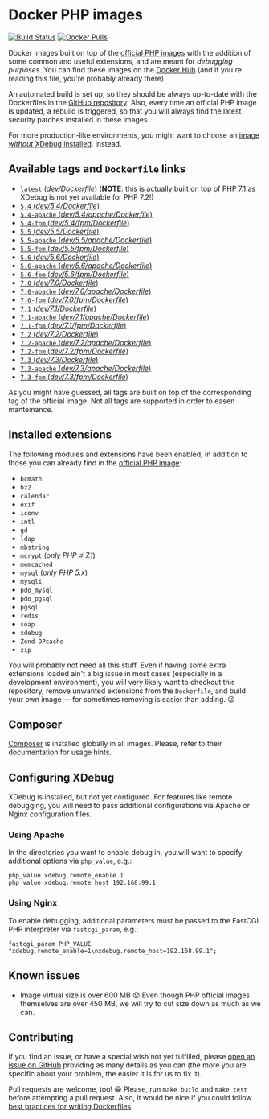 # Docker PHP images
[![Build Status](https://travis-ci.org/Chialab/docker-php.svg?branch=master)](https://travis-ci.org/Chialab/docker-php)
[![Docker Pulls](https://img.shields.io/docker/pulls/chialab/php-dev.svg)](https://hub.docker.com/r/chialab/php-dev/)

Docker images built on top of the [official PHP images](https://hub.docker.com/r/_/php/) with the addition of some common and useful extensions, and are meant for *debugging purposes*. You can find these images on the [Docker Hub](https://hub.docker.com/r/chialab/php-dev/) (and if you're reading this file, you're probably already there).

An automated build is set up, so they should be always up-to-date with the Dockerfiles in the [GitHub repository](https://github.com/Chialab/docker-php). Also, every time an official PHP image is updated, a rebuild is triggered, so that you will always find the latest security patches installed in these images.

For more production-like environments, you might want to choose an [image *without* XDebug installed](https://hub.docker.com/r/chialab/php/), instead.

## Available tags and `Dockerfile` links
- [`latest` (_dev/Dockerfile_)](https://github.com/Chialab/docker-php/blob/master/dev/Dockerfile)
    (**NOTE**: this is actually built on top of PHP 7.1 as XDebug is not yet available for PHP 7.2!)
- [`5.4` (_dev/5.4/Dockerfile_)](https://github.com/Chialab/docker-php/blob/master/dev/5.4/Dockerfile)
- [`5.4-apache` (_dev/5.4/apache/Dockerfile_)](https://github.com/Chialab/docker-php/blob/master/dev/5.4/apache/Dockerfile)
- [`5.4-fpm` (_dev/5.4/fpm/Dockerfile_)](https://github.com/Chialab/docker-php/blob/master/dev/5.4/fpm/Dockerfile)
- [`5.5` (_dev/5.5/Dockerfile_)](https://github.com/Chialab/docker-php/blob/master/dev/5.5/Dockerfile)
- [`5.5-apache` (_dev/5.5/apache/Dockerfile_)](https://github.com/Chialab/docker-php/blob/master/dev/5.5/apache/Dockerfile)
- [`5.5-fpm` (_dev/5.5/fpm/Dockerfile_)](https://github.com/Chialab/docker-php/blob/master/dev/5.5/fpm/Dockerfile)
- [`5.6` (_dev/5.6/Dockerfile_)](https://github.com/Chialab/docker-php/blob/master/dev/5.6/Dockerfile)
- [`5.6-apache` (_dev/5.6/apache/Dockerfile_)](https://github.com/Chialab/docker-php/blob/master/dev/5.6/apache/Dockerfile)
- [`5.6-fpm` (_dev/5.6/fpm/Dockerfile_)](https://github.com/Chialab/docker-php/blob/master/dev/5.6/fpm/Dockerfile)
- [`7.0` (_dev/7.0/Dockerfile_)](https://github.com/Chialab/docker-php/blob/master/dev/7.0/Dockerfile)
- [`7.0-apache` (_dev/7.0/apache/Dockerfile_)](https://github.com/Chialab/docker-php/blob/master/dev/7.0/apache/Dockerfile)
- [`7.0-fpm` (_dev/7.0/fpm/Dockerfile_)](https://github.com/Chialab/docker-php/blob/master/dev/7.0/fpm/Dockerfile)
- [`7.1` (_dev/7.1/Dockerfile_)](https://github.com/Chialab/docker-php/blob/master/dev/7.1/Dockerfile)
- [`7.1-apache` (_dev/7.1/apache/Dockerfile_)](https://github.com/Chialab/docker-php/blob/master/dev/7.1/apache/Dockerfile)
- [`7.1-fpm` (_dev/7.1/fpm/Dockerfile_)](https://github.com/Chialab/docker-php/blob/master/dev/7.1/fpm/Dockerfile)
- [`7.2` (_dev/7.2/Dockerfile_)](https://github.com/Chialab/docker-php/blob/master/dev/7.2/Dockerfile)
- [`7.2-apache` (_dev/7.2/apache/Dockerfile_)](https://github.com/Chialab/docker-php/blob/master/dev/7.2/apache/Dockerfile)
- [`7.2-fpm` (_dev/7.2/fpm/Dockerfile_)](https://github.com/Chialab/docker-php/blob/master/dev/7.2/fpm/Dockerfile)
- [`7.3` (_dev/7.3/Dockerfile_)](https://github.com/Chialab/docker-php/blob/master/dev/7.3/Dockerfile)
- [`7.3-apache` (_dev/7.3/apache/Dockerfile_)](https://github.com/Chialab/docker-php/blob/master/dev/7.3/apache/Dockerfile)
- [`7.3-fpm` (_dev/7.3/fpm/Dockerfile_)](https://github.com/Chialab/docker-php/blob/master/dev/7.3/fpm/Dockerfile)

As you might have guessed, all tags are built on top of the corresponding tag of the official image. Not all tags are supported in order to easen manteinance.

## Installed extensions
The following modules and extensions have been enabled,
in addition to those you can already find in the [official PHP image](https://hub.docker.com/r/_/php/):

- `bcmath`
- `bz2`
- `calendar`
- `exif`
- `iconv`
- `intl`
- `gd`
- `ldap`
- `mbstring`
- `mcrypt` (_only PHP ≤ 7.1_)
- `memcached`
- `mysql` (_only PHP 5.x_)
- `mysqli`
- `pdo_mysql`
- `pdo_pgsql`
- `pgsql`
- `redis`
- `soap`
- `xdebug`
- `Zend OPcache`
- `zip`

You will probably not need all this stuff. Even if having some extra extensions loaded ain't a big issue in most cases (especially in a development environment), you will very likely want to checkout this repository, remove unwanted extensions from the `Dockerfile`, and build your own image — for sometimes removing is easier than adding. 😉

## Composer
[Composer](https://getcomposer.org) is installed globally in all images. Please, refer to their documentation for usage hints.

## Configuring XDebug
XDebug is installed, but not yet configured.
For features like remote debugging, you will need to pass additional configurations via Apache or Nginx configuration files.

### Using Apache
In the directories you want to enable debug in, you will want to specify additional options via `php_value`, e.g.:

```
php_value xdebug.remote_enable 1
php_value xdebug.remote_host 192.168.99.1
```

### Using Nginx
To enable debugging, additional parameters must be passed to the FastCGI PHP interpreter via `fastcgi_param`, e.g.:

```
fastcgi_param PHP_VALUE "xdebug.remote_enable=1\nxdebug.remote_host=192.168.99.1";
```

## Known issues
- Image virtual size is over 600 MB 😞 Even though PHP official images themselves are over 450 MB, we will try to cut size down as much as we can.

## Contributing
If you find an issue, or have a special wish not yet fulfilled, please [open an issue on GitHub](https://github.com/Chialab/docker-php/issues) providing as many details as you can (the more you are specific about your problem, the easier it is for us to fix it).

Pull requests are welcome, too! 😁 Please, run `make build` and `make test` before attempting a pull request. Also, it would be nice if you could follow [best practices for writing Dockerfiles](https://docs.docker.com/articles/dockerfile_best-practices/).
